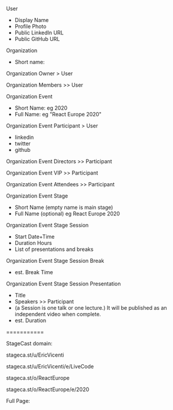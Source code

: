 User

- Display Name
- Profile Photo
- Public LinkedIn URL
- Public GitHub URL

Organization

- Short name:

Organization Owner > User

Organization Members >> User

Organization Event

- Short Name: eg 2020
- Full Name: eg "React Europe 2020"

Organization Event Participant > User

- linkedin
- twitter
- github

Organization Event Directors >> Participant

Organization Event VIP >> Participant

Organization Event Attendees >> Participant

Organization Event Stage

- Short Name (empty name is main stage)
- Full Name (optional) eg React Europe 2020

Organization Event Stage Session

- Start Date+Time
- Duration Hours
- List of presentations and breaks

Organization Event Stage Session Break

- est. Break Time

Organization Event Stage Session Presentation

- Title
- Speakers >> Participant
- (a Session is one talk or one lecture.) It will be published as an independent video when complete.
- est. Duration

===========

StageCast domain:

stageca.st/u/EricVicenti

stageca.st/u/EricVicenti/e/LiveCode

stageca.st/o/ReactEurope

stageca.st/o/ReactEurope/e/2020

Full Page:

